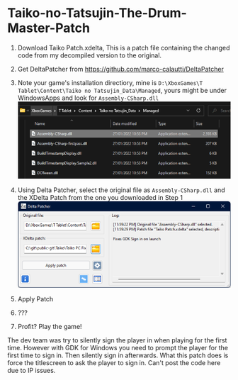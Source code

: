 # Taiko-no-Tatsujin-The-Drum-Master-Patch

1. Download Taiko Patch.xdelta, This is a patch file containing the changed code from my decompiled version to the original. 
2. Get DeltaPatcher from https://github.com/marco-calautti/DeltaPatcher
3. Note your game's installation directiory, mine is `D:\XboxGames\T Tablet\Content\Taiko no Tatsujin_Data\Managed`, yours might be under WindowsApps and look for `Assembly-CSharp.dll`\
![](https://github.com/Fluto/Taiko-no-Tatsujin-The-Drum-Master-Patch/blob/main/1.png)

5. Using Delta Patcher, select the original file as `Assembly-CSharp.dll` and the XDelta Patch from the one you downloaded in Step 1\
![](https://github.com/Fluto/Taiko-no-Tatsujin-The-Drum-Master-Patch/blob/main/2.png)

6. Apply Patch
7. ???
8. Profit? Play the game!


The dev team was try to silently sign the player in when playing for the first time. However with GDK for Windows you need to prompt the player for the first time to sign in. Then silently sign in afterwards. 
What this patch does is force the titlescreen to ask the player to sign in. 
Can't post the code here due to IP issues. 
